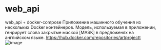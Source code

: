 # web_api
web_api + docker-compose
Приложение машинного обучения из нескольких Docker контейнеров.
Модель, используемая в приложении, генрирует слова закрытые маской [MASK] в предложенях на английском языке.
https://hub.docker.com/repositories/artprojectt
![image](https://github.com/Deszher/mlops_practice/assets/143352282/1b675dbd-7f0d-4786-96c8-8db5cbe602b6)

